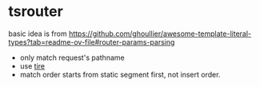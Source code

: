 # tsrouter

basic idea is from https://github.com/ghoullier/awesome-template-literal-types?tab=readme-ov-file#router-params-parsing

* only match request's pathname
* use [tire](https://en.wikipedia.org/wiki/Trie)
* match order starts from static segment first, not insert order.

